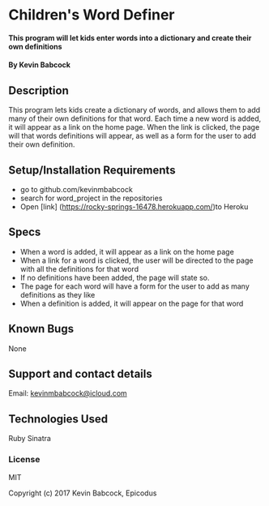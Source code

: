 # Children's Word Definer

#### This program will let kids enter words into a dictionary and create their own definitions

#### By Kevin Babcock

## Description

This program lets kids create a dictionary of words, and allows them to add many of their own definitions for that word. Each time a new word is added, it will appear as a link on the home page. When the link is clicked, the page will that words definitions will appear, as well as a form for the user to add their own definition.

## Setup/Installation Requirements

* go to github.com/kevinmbabcock
* search for word_project in the repositories
* Open [link] (https://rocky-springs-16478.herokuapp.com/)to Heroku

## Specs

* When a word is added, it will appear as a link on the home page
* When a link for a word is clicked, the user will be directed to the page with all the definitions for that word
* If no definitions have been added, the page will state so.
* The page for each word will have a form for the user to add as many definitions as they like
* When a definition is added, it will appear on the page for that word

## Known Bugs

None

## Support and contact details

Email: kevinmbabcock@icloud.com

## Technologies Used

Ruby
Sinatra

### License

MIT

Copyright (c) 2017 Kevin Babcock, Epicodus
